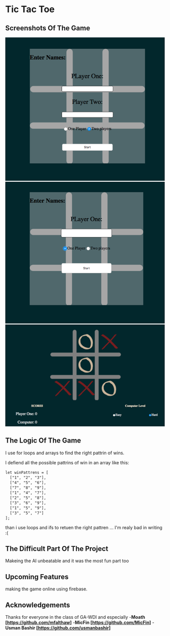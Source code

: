 # Tic Tac Toe

## Screenshots Of The Game

![ScreenShot1](screenShots/1.png)
![ScreenShot2](screenShots/2.png)
![ScreenShot3](screenShots/3.png)

## The Logic Of The Game

I use for loops and arrays to find the right pattrin of wins.

I defiend all the possible pattrins of win in an array like this:

```
let winPattrens = [
  ["1", "2", "3"],
  ["4", "5", "6"],
  ["7", "8", "9"],
  ["1", "4", "7"],
  ["2", "5", "8"],
  ["3", "6", "9"],
  ["1", "5", "9"],
  ["3", "5", "7"]
];
```

than i use loops and ifs to retuen the right pattren ... I'm realy bad in writing :(

## The Difficult Part Of The Project

Makeing the AI unbeatable and it was the most fun part too

## Upcoming Features

making the game online using firebase.

## Acknowledgements

Thanks for everyone in the class of GA-WDI and especially
-**Moath [https://github.com/mfalthaw]**
-**MicFin [https://github.com/MicFin]**
-**Usman Bashir [https://github.com/usmanbashir]**
